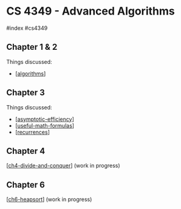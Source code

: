 # CS 4349 - Advanced Algorithms
#index #cs4349

## Chapter 1 & 2
Things discussed:

- [[algorithms]]

## Chapter 3
Things discussed:

- [[asymptotic-efficiency]]
- [[useful-math-formulas]]
- [[recurrences]]

## Chapter 4
[[ch4-divide-and-conquer]] (work in progress)

## Chapter 6
[[ch6-heapsort]] (work in progress)

[//begin]: # "Autogenerated link references for markdown compatibility"
[algorithms]: algorithms.md "Algorithms"
[asymptotic-efficiency]: asymptotic-efficiency.md "Asymptotic Efficiency"
[useful-math-formulas]: useful-math-formulas.md "Useful Math Formulas"
[recurrences]: recurrences.md "Recurrences"
[ch4-divide-and-conquer]: ../wip/cs4349/ch4-divide-and-conquer.md "Divide-and-Conquer Algorithms"
[ch6-heapsort]: ../wip/cs4349/ch6-heapsort.md "Heapsort"
[//end]: # "Autogenerated link references"